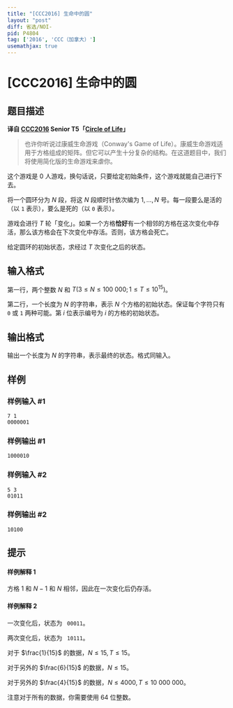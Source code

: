 ```yaml
---
title: "[CCC2016] 生命中的圆"
layout: "post"
diff: 省选/NOI-
pid: P4804
tag: ['2016', 'CCC（加拿大）']
usemathjax: true
---
```


# [CCC2016] 生命中的圆
## 题目描述

**译自 [CCC2016](https://cemc.math.uwaterloo.ca/contests/computing/2016/index.html) Senior T5「[Circle of Life](https://cemc.math.uwaterloo.ca/contests/computing/2016/stage%201/seniorEn.pdf)」**

> 也许你听说过康威生命游戏（Conway's Game of Life）。康威生命游戏适用于方格组成的矩阵。但它可以产生十分复杂的结构。在这道题目中，我们将使用简化版的生命游戏来虐你。

这个游戏是 0 人游戏，换句话说，只要给定初始条件，这个游戏就能自己进行下去。

将一个圆环分为 $N$ 段，将这 $N$ 段顺时针依次编为 $1,\dots,N$ 号。每一段要么是活的（以 `1` 表示），要么是死的（以 `0` 表示）。

游戏会进行 $T$ 轮「变化」。如果一个方格**恰好**有一个相邻的方格在这次变化中存活，那么该方格会在下次变化中存活。否则，该方格会死亡。

给定圆环的初始状态，求经过 $T$ 次变化之后的状态。
## 输入格式

第一行，两个整数 $N$ 和 $T(3 \le N \le 100\ 000;1 \le T \le 10^{15})$。

第二行，一个长度为 $N$ 的字符串，表示 $N$ 个方格的初始状态。保证每个字符只有 `0` 或 `1` 两种可能。第 $i$ 位表示编号为 $i$ 的方格的初始状态。
## 输出格式

输出一个长度为 $N$ 的字符串，表示最终的状态。格式同输入。
## 样例

### 样例输入 #1
```
7 1
0000001
```
### 样例输出 #1
```
1000010
```
### 样例输入 #2
```
5 3
01011
```
### 样例输出 #2
```
10100
```
## 提示

#### 样例解释 1
方格 $1$ 和 $N - 1$ 和 $N$ 相邻，因此在一次变化后仍存活。

#### 样例解释 2
一次变化后，状态为 ` 00011`。

两次变化后，状态为 ` 10111`。

对于 $\frac{1}{15}$ 的数据，$N \le 15,T \le 15$。

对于另外的 $\frac{6}{15}$ 的数据，$N \le 15$。

对于另外的 $\frac{4}{15}$ 的数据，$N \le 4000,T \le 10\ 000\ 000$。

注意对于所有的数据，你需要使用 64 位整数。
